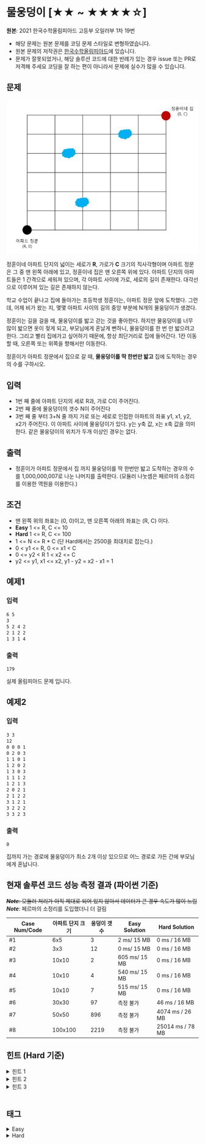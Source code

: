 # 물웅덩이 [★★ ~ ★★★★☆]
**원본**: 2021 한국수학올림피아드 고등부 오일러부 1차 19번

* 해당 문제는 원본 문제를 코딩 문제 스타일로 변형하였습니다.
* 원본 문제의 저작권은 [한국수학올림피아드](https://www.kmo.or.kr/kmo/sub07.html)에 있습니다.
* 문제가 잘못되었거나, 해당 솔루션 코드에 대한 반례가 있는 경우 issue 또는 PR로 저격해 주세요 코딩을 잘 하는 편이 아니라서 문제에 실수가 많을 수 있습니다.

## 문제
![1.png](1.png)

정훈이네 아파트 단지의 넓이는 세로가 **R**, 가로가 **C** 크기의 직사각형이며 아파트 정문은 그 중 맨 왼쪽 아래에 있고, 정훈이네 집은 맨 오른쪽 위에 있다. 아파트 단지의 아파트들은 1 간격으로 세워져 있으며, 각 아파트 사이에 가로, 세로의 길이 존재한다. 대각선으로 이루어져 있는 길은 존재하지 않는다.

학교 수업이 끝나고 집에 돌아가는 초등학생 정훈이는, 아파트 정문 앞에 도착했다. 그런데, 어제 비가 왔는 지, 몇몇 아파트 사이의 길의 중앙 부분에 N개의 물웅덩이가 생겼다.

정훈이는 길을 걸을 때, 물웅덩이를 밟고 걷는 것을 좋아한다. 하지만 물웅덩이를 너무 많이 밟으면 옷이 젖게 되고, 부모님에게 혼날게 뻔하니, 물웅덩이를 한 번 만 밟으려고 한다. 그리고 빨리 집에가고 싶어하기 때문에, 항상 최단거리로 집에 들어간다. 1칸 이동할 때, 오른쪽 또는 위쪽을 향해서만 이동한다.

정훈이가 아파트 정문에서 집으로 갈 때, **물웅덩이를 딱 한번만 밟고** 집에 도착하는 경우의 수를 구하시오.

## 입력
* 1번 째 줄에 아파트 단지의 세로 R과, 가로 C이 주어진다.
* 2번 째 줄에 물웅덩이의 갯수 N이 주어진다
* 3번 째 줄 부터 3+N 줄 까지 가로 또는 세로로 인접한 아파트의 좌표 y1, x1, y2, x2가 주어진다. 이 아파트 사이에 물웅덩이가 있다. y는 y축 값, x는 x축 값을 의미한다. 같은 물웅덩이의 위치가 두개 이상인 경우는 없다.

## 출력
* 정훈이가 아파트 정문에서 집 까지 물웅덩이를 딱 한번만 밟고 도착하는 경우의 수를 1,000,000,007로 나눈 나머지를 출력한다. (모듈러 나눗셈은 페르마의 소정리를 이용한 역원을 이용한다.)

## 조건
* 맨 왼쪽 위의 좌표는 (0, 0)이고, 맨 오른쪽 아래의 좌표는 (R, C) 이다.
* **Easy** 1 <= R, C <= 10
* **Hard** 1 <= R, C <= 100
* 1 <= N <= R * C (단 Hard에서는 2500을 최대치로 잡는다.)
* 0 < y1 <= R, 0 <= x1 < C
* 0 <= y2 < R  1 < x2 <= C
* y2 <= y1, x1 <= x2, y1 - y2 = x2 - x1 = 1

## 예제1
### 입력
```
6 5
3
5 2 4 2
2 1 2 2
1 3 1 4
```
### 출력
```
179
```
실제 올림피아드 문제 입니다.

## 예제2
### 입력
```
3 3
12
0 0 0 1
0 2 0 3
1 1 0 1
1 2 0 2
1 3 0 3
1 1 1 2
1 2 1 3
2 0 2 1
2 1 2 2
3 1 2 1
3 2 2 2
3 3 2 3
```
### 출력
```
0
```
집까지 가는 경로에 물웅덩이가 최소 2개 이상 있으므로 어느 경로로 가든 간에 부모님에게 혼납니다.

## 현재 솔루션 코드 성능 측정 결과 (파이썬 기준)

<del>_**Note**_: 모듈러 처리가 아직 제대로 되어 있지 않아서 데이터가 큰 경우 속도가 많이 느림</del>
_**Note**_: 페르마의 소정리를 도입했더니 더 걸림

|Case Num/Code|아파트 단지 크기|웅덩이 갯수|Easy Solution|Hard Solution|
|---|---|---|---|---|
|#1|6x5|3|2 ms/ 15 MB|0 ms / 16 MB|
|#2|3x3|12|0 ms/ 15 MB|0 ms / 16 MB|
|#3|10x10|2|605 ms/ 15 MB|0 ms / 16 MB|
|#4|10x10|4|540 ms/ 15 MB|0 ms / 16 MB|
|#5|10x10|7|515 ms/ 15 MB|0 ms / 16 MB|
|#6|30x30|97|측정 불가|46 ms / 16 MB|
|#7|50x50|896|측정 불가|4074 ms / 26 MB|
|#8|100x100|2219|측정 불가|25014 ms / 78 MB|

## 힌트 (Hard 기준)
<details>
<summary>힌트 1</summary>
<ul>
    <li>선수지식: 중복집합 순열, 위상정렬</li>
</ul>
</details>

<details>
<summary>힌트 2</summary>
<ul>
    <li>길 대신, 물웅덩이 위주로 발상을 전환해보자.</li>
</ul>
</details>

<details>
<summary>힌트 3</summary>
<ul>
    <li>출발지 -> 물웅덩이 -> 집. 이 하나의 경로를 둘로 쪼개보자</li>
</ul>
</details>

<br >

## 태그
<details>
<summary>Easy</summary>
<ul>
    <li>그래프 이론</li>
    <li>깊이 우선 탐색</li>
    <li>인접 그래프</li>
    <li>백트래킹</li>
</ul>
</details>

<details>
<summary>Hard</summary>
<ul>
    <li>그래프 이론</li>
    <li>정렬</li>
    <li>위상 정렬</li>
    <li>집합론</li>
    <li>조합론</li>
    <li>기하학</li>
    <li>다이나믹 프로그래밍</li>
</ul>
</details>
